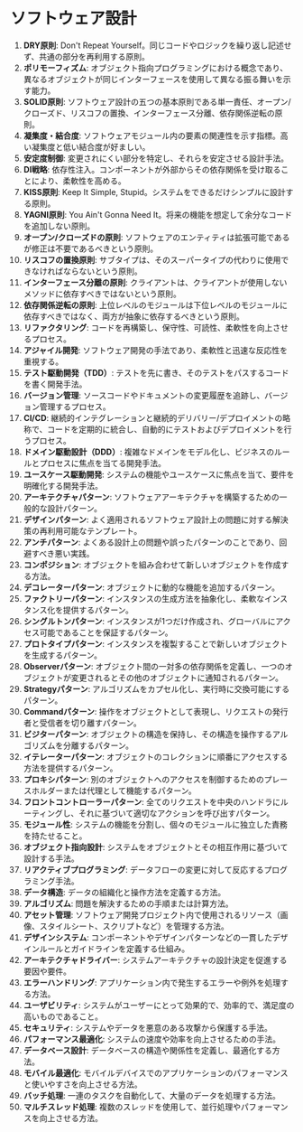# ソフトウェア設計

1. **DRY原則**: Don't Repeat Yourself。同じコードやロジックを繰り返し記述せず、共通の部分を再利用する原則。
2. **ポリモーフィズム**: オブジェクト指向プログラミングにおける概念であり、異なるオブジェクトが同じインターフェースを使用して異なる振る舞いを示す能力。
3. **SOLID原則**: ソフトウェア設計の五つの基本原則である単一責任、オープン/クローズド、リスコフの置換、インターフェース分離、依存関係逆転の原則。
4. **凝集度・結合度**: ソフトウェアモジュール内の要素の関連性を示す指標。高い凝集度と低い結合度が好ましい。
5. **安定度制御**: 変更されにくい部分を特定し、それらを安定させる設計手法。
6. **DI戦略**: 依存性注入。コンポーネントが外部からその依存関係を受け取ることにより、柔軟性を高める。
7. **KISS原則**: Keep It Simple, Stupid。システムをできるだけシンプルに設計する原則。
8. **YAGNI原則**: You Ain't Gonna Need It。将来の機能を想定して余分なコードを追加しない原則。
9. **オープン/クローズドの原則**: ソフトウェアのエンティティは拡張可能であるが修正は不要であるべきという原則。
10. **リスコフの置換原則**: サブタイプは、そのスーパータイプの代わりに使用できなければならないという原則。
11. **インターフェース分離の原則**: クライアントは、クライアントが使用しないメソッドに依存すべきではないという原則。
12. **依存関係逆転の原則**: 上位レベルのモジュールは下位レベルのモジュールに依存すべきではなく、両方が抽象に依存するべきという原則。
13. **リファクタリング**: コードを再構築し、保守性、可読性、柔軟性を向上させるプロセス。
14. **アジャイル開発**: ソフトウェア開発の手法であり、柔軟性と迅速な反応性を重視する。
15. **テスト駆動開発（TDD）**: テストを先に書き、そのテストをパスするコードを書く開発手法。
16. **バージョン管理**: ソースコードやドキュメントの変更履歴を追跡し、バージョン管理するプロセス。
17. **CI/CD**: 継続的インテグレーションと継続的デリバリー/デプロイメントの略称で、コードを定期的に統合し、自動的にテストおよびデプロイメントを行うプロセス。
18. **ドメイン駆動設計（DDD）**: 複雑なドメインをモデル化し、ビジネスのルールとプロセスに焦点を当てる開発手法。
19. **ユースケース駆動開発**: システムの機能やユースケースに焦点を当て、要件を明確化する開発手法。
20. **アーキテクチャパターン**: ソフトウェアアーキテクチャを構築するための一般的な設計パターン。
21. **デザインパターン**: よく適用されるソフトウェア設計上の問題に対する解決策の再利用可能なテンプレート。
22. **アンチパターン**: よくある設計上の問題や誤ったパターンのことであり、回避すべき悪い実践。
23. **コンポジション**: オブジェクトを組み合わせて新しいオブジェクトを作成する方法。
24. **デコレーターパターン**: オブジェクトに動的な機能を追加するパターン。
25. **ファクトリーパターン**: インスタンスの生成方法を抽象化し、柔軟なインスタンス化を提供するパターン。
26. **シングルトンパターン**: インスタンスが1つだけ作成され、グローバルにアクセス可能であることを保証するパターン。
27. **プロトタイプパターン**: インスタンスを複製することで新しいオブジェクトを生成するパターン。
28. **Observerパターン**: オブジェクト間の一対多の依存関係を定義し、一つのオブジェクトが変更されるとその他のオブジェクトに通知されるパターン。
29. **Strategyパターン**: アルゴリズムをカプセル化し、実行時に交換可能にするパターン。
30. **Commandパターン**: 操作をオブジェクトとして表現し、リクエストの発行者と受信者を切り離すパターン。
31. **ビジターパターン**: オブジェクトの構造を保持し、その構造を操作するアルゴリズムを分離するパターン。
32. **イテレーターパターン**: オブジェクトのコレクションに順番にアクセスする方法を提供するパターン。
33. **プロキシパターン**: 別のオブジェクトへのアクセスを制御するためのプレースホルダーまたは代理として機能するパターン。
34. **フロントコントローラーパターン**: 全てのリクエストを中央のハンドラにルーティングし、それに基づいて適切なアクションを呼び出すパターン。
35. **モジュール性**: システムの機能を分割し、個々のモジュールに独立した責務を持たせること。
36. **オブジェクト指向設計**: システムをオブジェクトとその相互作用に基づいて設計する手法。
37. **リアクティブプログラミング**: データフローの変更に対して反応するプログラミング手法。
38. **データ構造**: データの組織化と操作方法を定義する方法。
39. **アルゴリズム**: 問題を解決するための手順または計算方法。
40. **アセット管理**: ソフトウェア開発プロジェクト内で使用されるリソース（画像、スタイルシート、スクリプトなど）を管理する方法。
41. **デザインシステム**: コンポーネントやデザインパターンなどの一貫したデザインルールとガイドラインを定義する仕組み。
42. **アーキテクチャドライバー**: システムアーキテクチャの設計決定を促進する要因や要件。
43. **エラーハンドリング**: アプリケーション内で発生するエラーや例外を処理する方法。
44. **ユーザビリティ**: システムがユーザーにとって効果的で、効率的で、満足度の高いものであること。
45. **セキュリティ**: システムやデータを悪意のある攻撃から保護する手法。
46. **パフォーマンス最適化**: システムの速度や効率を向上させるための手法。
47. **データベース設計**: データベースの構造や関係性を定義し、最適化する方法。
48. **モバイル最適化**: モバイルデバイスでのアプリケーションのパフォーマンスと使いやすさを向上させる方法。
49. **バッチ処理**: 一連のタスクを自動化して、大量のデータを処理する方法。
50. **マルチスレッド処理**: 複数のスレッドを使用して、並行処理やパフォーマンスを向上させる方法。